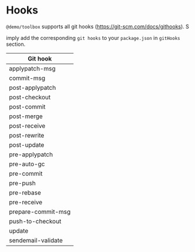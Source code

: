 # Hooks

`@demo/toolbox` supports all git hooks (https://git-scm.com/docs/githooks). S

imply add the corresponding `git hooks` to your `package.json` in `gitHooks` section.

| Git hook           |
| ------------------ |
| applypatch-msg     |
| commit-msg         |
| post-applypatch    |
| post-checkout      |
| post-commit        |
| post-merge         |
| post-receive       |
| post-rewrite       |
| post-update        |
| pre-applypatch     |
| pre-auto-gc        |
| pre-commit         |
| pre-push           |
| pre-rebase         |
| pre-receive        |
| prepare-commit-msg |
| push-to-checkout   |
| update             |
| sendemail-validate |
